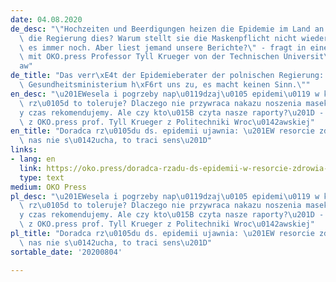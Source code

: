 ```yaml
---
date: 04.08.2020
de_desc: "\"Hochzeiten und Beerdigungen heizen die Epidemie im Land an. Warum toleriert\
  \ die Regierung dies? Warum stellt sie die Maskenpflicht nicht wieder her? Wir empfehlen\
  \ es immer noch. Aber liest jemand unsere Berichte?\" - fragt in einem Interview\
  \ mit OKO.press Professor Tyll Krueger von der Technischen Universit\xE4t Wroc\u0142\
  aw"
de_title: "Das verr\xE4t der Epidemieberater der polnischen Regierung: \"Niemand im\
  \ Gesundheitsministerium h\xF6rt uns zu, es macht keinen Sinn.\""
en_desc: "\u201EWesela i pogrzeby nap\u0119dzaj\u0105 epidemi\u0119 w kraju. Dlaczego\
  \ rz\u0105d to toleruje? Dlaczego nie przywraca nakazu noszenia masek? My to ca\u0142\
  y czas rekomendujemy. Ale czy kto\u015B czyta nasze raporty?\u201D - pyta w rozmowie\
  \ z OKO.press prof. Tyll Krueger z Politechniki Wroc\u0142awskiej"
en_title: "Doradca rz\u0105du ds. epidemii ujawnia: \u201EW resorcie zdrowia nikt\
  \ nas nie s\u0142ucha, to traci sens\u201D"
links:
- lang: en
  link: https://oko.press/doradca-rzadu-ds-epidemii-w-resorcie-zdrowia-nikt-nie-slucha/
  type: text
medium: OKO Press
pl_desc: "\u201EWesela i pogrzeby nap\u0119dzaj\u0105 epidemi\u0119 w kraju. Dlaczego\
  \ rz\u0105d to toleruje? Dlaczego nie przywraca nakazu noszenia masek? My to ca\u0142\
  y czas rekomendujemy. Ale czy kto\u015B czyta nasze raporty?\u201D - pyta w rozmowie\
  \ z OKO.press prof. Tyll Krueger z Politechniki Wroc\u0142awskiej"
pl_title: "Doradca rz\u0105du ds. epidemii ujawnia: \u201EW resorcie zdrowia nikt\
  \ nas nie s\u0142ucha, to traci sens\u201D"
sortable_date: '20200804'

---
```

